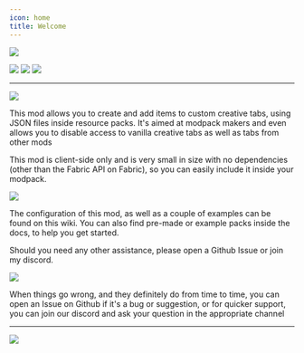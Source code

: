 ```yaml
---
icon: home
title: Welcome
---
```

![](https://cdn.firstdarkdev.xyz/curse/mct/mct_title.png)

[![](https://img.shields.io/badge/Forge/Fabric-Download%20Here-yellow.svg)](https://www.curseforge.com/minecraft/mc-mods/morecreativetabs-forge-fabric) [![](https://img.shields.io/badge/Jenkins-Development%20Builds-red.svg)](https://ci.firstdarkdev.xyz/job/MoreCreativeTabs/) [![](https://img.shields.io/badge/Discord-First%20Dark%20Development-blue.svg)](https://discord.gg/PdVnXf9)
***
![](https://cdn.firstdarkdev.xyz/curse/mct/mct_info.png)

This mod allows you to create and add items to custom creative tabs, using JSON files inside resource packs. It's aimed at modpack makers and even allows you to disable access to vanilla creative tabs as well as tabs from other mods

This mod is client-side only and is very small in size with no dependencies (other than the Fabric API on Fabric), so you can easily include it inside your modpack.
&nbsp;

![](https://cdn.firstdarkdev.xyz/curse/mct/mct_help.png)

The configuration of this mod, as well as a couple of examples can be found on this wiki. You can also find pre-made or example packs inside the docs, to help you get started.

Should you need any other assistance, please open a Github Issue or join my discord.
&nbsp;

![](https://cdn.firstdarkdev.xyz/curse/mct/mct_support.png)

When things go wrong, and they definitely do from time to time, you can open an Issue on Github if it's a bug or suggestion, or for quicker support, you can join our discord and ask your question in the appropriate channel

* * *

[![](https://cdn.firstdarkdev.xyz/curse/mct/mct_bh.png)](https://bisecthosting.com/grinched)
